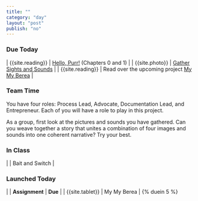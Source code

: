 ```yaml
---
title: ""
category: "day"
layout: "post"
publish: "no"
---
```


### Due Today

| {{site.reading}} | [Hello, Purr!]({{site.base}}/todo/a4/) (Chapters 0 and 1) |
| {{site.photo}} | [Gather Sights and Sounds]({{site.base}}/todo/a5/) |
| {{site.reading}} | Read over the upcoming project [My My Berea]({{site.base}}/todo/a6/) |

### Team Time

You have four roles: Process Lead, Advocate, Documentation Lead, and Entrepreneur. Each of you will have a role to play in this project.

As a group, first look at the pictures and sounds you have gathered. Can you weave together a story that unites a combination of four images and sounds into one coherent narrative? Try your best.

### In Class

| | Bait and Switch | 

### Launched Today

| | **Assignment** | **Due** |
| {{site.tablet}} | My My Berea | {% duein 5 %}
